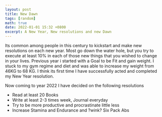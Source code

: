 ```yaml
---
layout: post
title: New Dawn
tags: [random]
math: true
date: 2022-01-01 15:32 +0800
excerpt: A New Year, New resolutions and new Dawn
---
```

Its common among people in this century to kickstart and make new resolutions on each new year. Most go down the water hole, but you try to execute at least 10% in each of those new things that you wished to change in your lives. Previous year i started with a Goal to be Fit and gain weight.
I stuck to my gym regime and diet and was able to increase my weight from 46KG to 68 KG. I think its first time I have successfully acted and completed my New Year resolution.

Now coming to year 2022 I have decided on the following resolutions
<ul>
  <li>Read at least 20 Books</li>
  <li>Write at least 2-3 times week, Journal everyday</li>
  <li>Try to be more productive and procrastinate little less</li>
  <li>Increase Stamina and Endurance and ?wink? Six Pack Abs</li>
</ul>